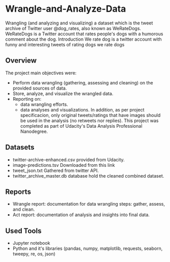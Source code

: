 # Wrangle-and-Analyze-Data
Wrangling (and analyzing and visualizing) a dataset which is the tweet archive of Twitter user @dog_rates, also known as WeRateDogs. WeRateDogs is a Twitter account that rates people's dogs with a humorous comment about the dog. 
Introduction
We rate dog is a twitter account with funny and interesting tweets of rating dogs
we rate dogs

## Overview
The project main objectives were:

- Perform data wrangling (gathering, assessing and cleaning) on the provided sources of data.
- Store, analyze, and visualize the wrangled data.
- Reporting on:
    * data wrangling efforts.
    * data analyses and visualizations.
In addition, as per project specificacion, only original tweets/ratings that have images should be used in the analysis (no retweets nor replies).
This project was completed as part of Udacity's Data Analysis Professional Nanodegree.

## Datasets
- twitter-archive-enhanced.csv provided from Udacity.
- image-predictions.tsv Downloaded from this link
- tweet_json.txt Gathered from twitter API.
- twitter_archive_master.db database hold the cleaned combined dataset.
## Reports
- Wrangle report: documentation for data wrangling steps: gather, assess, and clean.
- Act report: documentation of analysis and insights into final data.
## Used Tools
- Jupyter notebook
- Python and it's libraries (pandas, numpy, matplotlib, requests, seaborn, tweepy, re, os, json)
